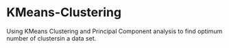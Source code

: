 # KMeans-Clustering

Using KMeans Clustering and Principal Component analysis to find optimum number of clustersin a data set.
